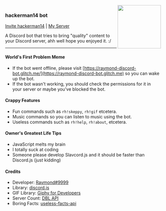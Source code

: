 <img align="right" width="140" height="140" src="https://cdn.discordapp.com/attachments/609430876626878476/622729942895034368/Avatar.png">

### hackerman14 bot

[Invite hackerman14](https://discordapp.com/oauth2/authorize?client_id=619613322903420929&scope=bot&permissions=8) | [My Server](https://discord.gg/fy6nBMg)

A Discord bot that tries to bring "quality" content to your Discord server, ahh well hope you enjoyed it. :/

---

#### **World's First Problem Meme**

- If the bot went offline, please visit [https://raymond-discord-bot.glitch.me/](https://raymond-discord-bot.glitch.me) so you can wake up the bot.
- If the bot wasn't working, you should check the permissions for it in your server or maybe you've blocked the bot.

#### **Crappy Features**

- Fun commands such as `rh!skeppy`, `rh!gif` etcetera.
- Music commands so you can listen to music using the bot.
- Useless commands such as `rh!help`, `rh!about`, etcetera.

#### **Owner's Greatest Life Tips**

- JavaScript melts my brain
- I totally suck at coding
- Someone please develop Slavcord.js and it should be faster than Discord.js (just kidding)

#### **Credits**

- Developer: [Raymond#9999](https://raymond-1227.github.io)
- Library: [discord.js](https://discord.js.org)
- GIF Library: [Giphy for Developers](https://developers.giphy.com)
- Server Count: [DBL API](https://top.gg/api/docs)
- Boring Facts: [useless-facts-api](https://github.com/sameerkumar18/useless-facts-api)
